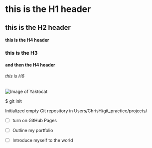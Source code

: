 # this is the H1 header
## this is the H2 header
#### this is the H4 header
### this is the H3   
#### and then the H4 header
###### this is H6
![Image of Yaktocat](https://octodex.github.com/images/yaktocat.png)

$ git init

Initialized empty Git repository in Users/ChrisH/git_practice/projects/

- [ ] turn on GitHub Pages
- [ ] Outline my portfolio
- [ ] Introduce myself to the world

